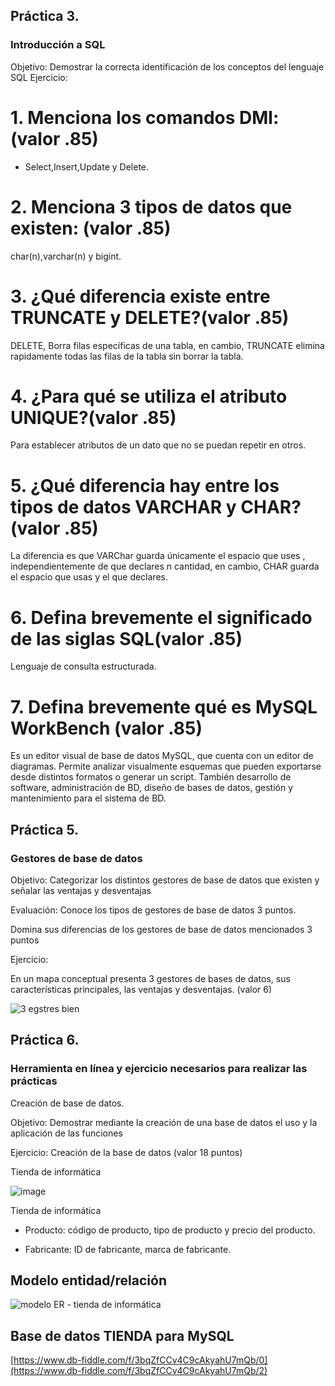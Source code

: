 ## Práctica 3.
### Introducción a SQL
Objetivo: Demostrar la correcta identificación de los conceptos del lenguaje SQL
Ejercicio:



# 1. Menciona los comandos DMl: (valor .85)

- Select,Insert,Update y Delete. 

# 2. Menciona 3 tipos de datos que existen: (valor .85)


char(n),varchar(n) y bigint.


# 3. ¿Qué diferencia existe entre TRUNCATE y DELETE?(valor .85)


DELETE, Borra  filas específicas de una tabla, en cambio, TRUNCATE elimina rapidamente todas las filas de la tabla sin borrar la tabla.


# 4. ¿Para qué se utiliza el atributo UNIQUE?(valor .85)


Para establecer atributos de un dato que no se puedan repetir en otros.


# 5. ¿Qué diferencia hay entre los tipos de datos VARCHAR y CHAR? (valor .85)


La diferencia es que VARChar guarda únicamente el espacio que uses , independientemente de que declares n cantidad, en cambio, CHAR guarda  el espacio que usas y el que declares.


# 6. Defina brevemente el significado de las siglas SQL(valor .85)

Lenguaje de consulta estructurada. 



# 7. Defina brevemente qué es MySQL WorkBench (valor .85)

Es un editor visual de base de datos MySQL, que cuenta con un editor de diagramas. Permite analizar visualmente esquemas que pueden exportarse desde distintos formatos  o  generar un script. También  desarrollo de software, administración de BD,  diseño de bases de datos, gestión y mantenimiento para el sistema de BD. 




## Práctica 5.
### Gestores de base de datos

Objetivo: Categorizar los distintos gestores de base de datos que existen y señalar las
ventajas y desventajas

Evaluación: Conoce los tipos de gestores de base de datos 3 puntos.

Domina sus diferencias de los gestores de base de datos mencionados 3 puntos

Ejercicio:

En un mapa conceptual presenta 3 gestores de bases de datos, sus características
principales, las ventajas y desventajas. (valor 6)

![3 egstres bien ](https://user-images.githubusercontent.com/104279978/172763142-4c959e75-34a5-4c17-95ea-3f996134a8a1.png)

## Práctica 6.
### Herramienta en línea y ejercicio necesarios para realizar las prácticas

Creación de base de datos.

Objetivo: Demostrar mediante la creación de una base de datos el uso y la aplicación de
las funciones

Ejercicio: Creación de la base de datos (valor 18 puntos)

Tienda de informática

![image](https://user-images.githubusercontent.com/91554777/170415101-717bca19-3644-46a9-8a57-8d5940c5d283.png)



Tienda de informática

- Producto: código de producto, tipo de producto y precio del producto.

- Fabricante: ID de fabricante, marca de fabricante.


## Modelo entidad/relación

![modelo ER - tienda de informática](https://user-images.githubusercontent.com/104279978/172911403-550b67bc-957f-4e7f-9cc6-3730895e6075.jpg)



## Base de datos TIENDA para MySQL

[https://www.db-fiddle.com/f/3bqZfCCv4C9cAkyahU7mQb/0](https://www.db-fiddle.com/f/3bqZfCCv4C9cAkyahU7mQb/2)
